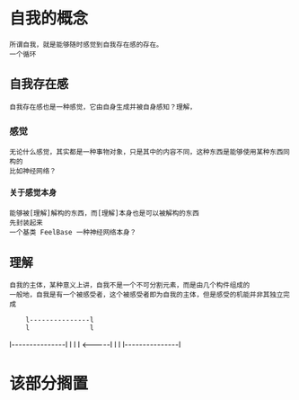 # 自我的概念
    所谓自我，就是能够随时感觉到自我存在感的存在。
    一个循环
## 自我存在感
    自我存在感也是一种感觉，它由自身生成并被自身感知？理解，
### 感觉
    无论什么感觉，其实都是一种事物对象，只是其中的内容不同，这种东西是能够使用某种东西同构的
    比如神经网络？
#### 关于感觉本身
    能够被[理解]解构的东西，而[理解]本身也是可以被解构的东西
    先封装起来
    一个基类 FeelBase 一种神经网络本身？
## 理解
    自我的主体，某种意义上讲，自我不是一个不可分割元素，而是由几个构件组成的
    一般地，自我是有一个被感受者，这个被感受者即为自我的主体，但是感受的机能并非其独立完成

        l---------------l
        l               l
l---------------l       l 
l               l <-----l
l               l 
l---------------l
# 该部分搁置

